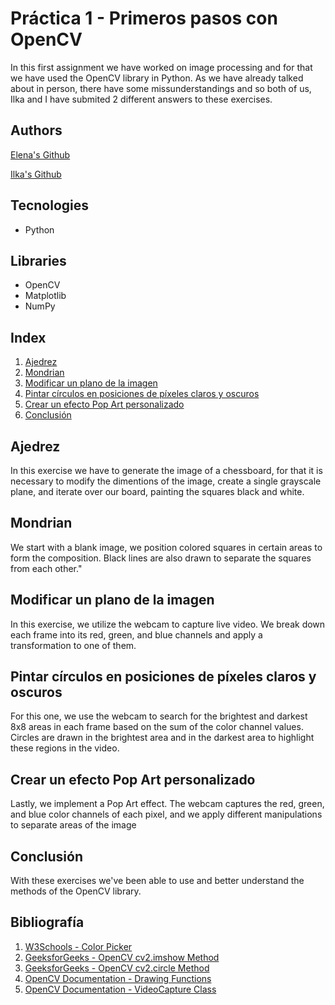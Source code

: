 # Práctica 1 - Primeros pasos con OpenCV

In this first assignment we have worked on image processing and for that we have used the OpenCV library in Python. As we have already talked about in person, there have some missunderstandings and so both of us, Ilka and I have submited 2 different answers to these exercises.

## Authors
[Elena's Github](https://github.com/efm092000)


[Ilka's Github](https://github.com/jeski73)

## Tecnologies
  -  Python

## Libraries
  - OpenCV
  - Matplotlib
  - NumPy

## Index

1. [Ajedrez](#ajedrez)
2. [Mondrian](#mondrian)
3. [Modificar un plano de la imagen](#modificar-un-plano-de-la-imagen)
4. [Pintar círculos en posiciones de píxeles claros y oscuros](#pintar-círculos-en-posiciones-de-píxeles-claros-y-oscuros)
5. [Crear un efecto Pop Art personalizado](#crear-un-efecto-pop-art-personalizado)
6. [Conclusión](#conclusión)

## Ajedrez

In this exercise we have to generate the image of a chessboard, for that it is necessary to modify the dimentions of the image, create a single grayscale plane, and iterate over our board, painting the squares black and white.

## Mondrian

We start with a blank image, we position colored squares in certain areas to form the composition. Black lines are also drawn to separate the squares from each other."

## Modificar un plano de la imagen

In this exercise, we utilize the webcam to capture live video. We break down each frame into its red, green, and blue channels and apply a transformation to one of them.

## Pintar círculos en posiciones de píxeles claros y oscuros

For this one, we use the webcam to search for the brightest and darkest 8x8 areas in each frame based on the sum of the color channel values. Circles are drawn in the brightest area and in the darkest area to highlight these regions in the video.

## Crear un efecto Pop Art personalizado

Lastly, we implement a Pop Art effect. The webcam captures the red, green, and blue color channels of each pixel, and we apply different manipulations to separate areas of the image

## Conclusión

With these exercises we've been able to use and better understand the methods of the OpenCV library.


## Bibliografía

1. [W3Schools - Color Picker](https://www.w3schools.com/colors/colors_picker.asp)
2. [GeeksforGeeks - OpenCV cv2.imshow Method](https://www.geeksforgeeks.org/python-opencv-cv2-imshow-method/)
3. [GeeksforGeeks - OpenCV cv2.circle Method](https://www.geeksforgeeks.org/python-opencv-cv2-circle-method/)
4. [OpenCV Documentation - Drawing Functions](https://docs.opencv.org/4.x/da/d6e/tutorial_py_geometric_transformations.html)
5. [OpenCV Documentation - VideoCapture Class](https://docs.opencv.org/4.x/da/d6e/tutorial_py_geometric_transformations.html)